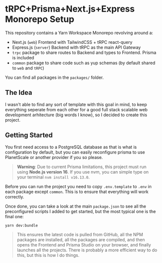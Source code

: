 # tRPC+Prisma+Next.js+Express Monorepo Setup

This repository contains a Yarn Workspace Monorepo revolving around a:

-  Next.js (`web`) Frontend with TailwindCSS + tRPC react-query
-  Express.js (`server`) Backend with tRPC as the main API Gateway
-  `trpc` package to share routes to Backend and types to Frontend. Prisma is included
-  `common` package to share code such as yup schemas (by default shared to `web` and `tRPC`)

You can find all packages in the `packages/` folder.

## The Idea

I wasn't able to find any sort of template with this goal in mind, to keep everything seperate from each other for a good full stack scalable web development arhitecture (big words I know), so I decided to create this project.

## Getting Started

You first need access to a PostgreSQL database as that is what is configuration by default, but you can easily reconfigure prisma to use PlanetScale or another provider if you so please.

> **Warning**: Due to current Prisma limitations, this project must run using **Node.js version 16**. If you use nvm, you can simple type on your terminal `nvm install v16.13.0`.

Before you can run the project you need to copy `.env.template` to `.env` in each package except `common`. This is to ensure that everything will work correctly.

Once done, you can take a look at the main `package.json` to see all the preconfigured scripts I added to get started, but the most typical one is the final one:

```bash
yarn dev:bundle
```

> This ensures the latest code is pulled from GitHub, all the NPM packages are installed, all the packages are compiled, and then opens the Frontend and Prisma Studio on your browser, and finally launches all the projects. There is probably a more efficient way to do this, but this is how I do things.
